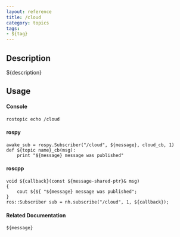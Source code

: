 ```yaml
---
layout: reference
title: /cloud
category: topics
tags: 
- ${tag}
---
```


## Description
${description}

## Usage
#### Console
```
rostopic echo /cloud
```

#### rospy
```
awake_sub = rospy.Subscriber("/cloud", ${message}, cloud_cb, 1)
def ${topic name}_cb(msg):
    print "${message} message was published"
```

#### roscpp
```
void ${callback}(const ${message-shared-ptr}& msg)
{
    cout ${${ "${message} message was published";
}
ros::Subscriber sub = nh.subscribe("/cloud", 1, ${callback});
```

#### Related Documentation
``${message}``  